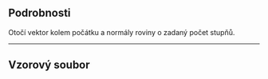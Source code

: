 ## Podrobnosti
Otočí vektor kolem počátku a normály roviny o zadaný počet stupňů.
___
## Vzorový soubor



